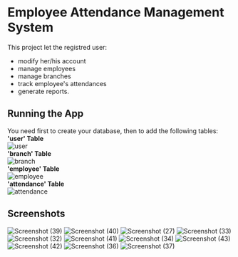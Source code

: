 # Employee Attendance Management System  
This project let the registred user:  
- modify her/his account
- manage employees
- manage branches
- track employee's attendances
- generate reports.  
## Running the App   
You need first to create your database, then to add the following tables:  
**'user' Table**  
![user](https://user-images.githubusercontent.com/75786591/171226124-2fa90ccc-a204-4157-b1cc-13f9ef39379b.png)  
**'branch' Table**  
![branch](https://user-images.githubusercontent.com/75786591/171226570-9b742a71-b7c2-49f0-8e82-398f8a781146.png)  
**'employee' Table**  
![employee](https://user-images.githubusercontent.com/75786591/171226653-271f1e4d-119f-49ee-af5f-685ae9b46666.png)  
**'attendance' Table**  
![attendance](https://user-images.githubusercontent.com/75786591/171226698-1c8d2dc1-d767-4d0b-b035-71ab0cfd6980.png)  
## Screenshots  
![Screenshot (39)](https://user-images.githubusercontent.com/75786591/171233773-88fd20a9-b215-4a59-a784-69a9f824fe9c.png)
![Screenshot (40)](https://user-images.githubusercontent.com/75786591/171233804-9fa5ef79-bd9a-4d78-8ab8-1c2de93e4638.png)
![Screenshot (27)](https://user-images.githubusercontent.com/75786591/171233826-0d5b190b-5b93-4f74-b57b-26f7a112cea7.png)
![Screenshot (33)](https://user-images.githubusercontent.com/75786591/171233991-f1402545-6c49-4ce0-980c-a47fcaf8495e.png)
![Screenshot (32)](https://user-images.githubusercontent.com/75786591/171233955-45349795-4eae-4db8-811f-77f292651480.png)
![Screenshot (41)](https://user-images.githubusercontent.com/75786591/171234049-121f4395-09a5-404c-b1c9-0a5a7ced8bf1.png)
![Screenshot (34)](https://user-images.githubusercontent.com/75786591/171234117-d6a4b310-64f8-4f19-8251-178ed0c45cfa.png)
![Screenshot (43)](https://user-images.githubusercontent.com/75786591/171234256-ec1b7ff3-f7a4-4bc1-ae3c-c641931ccdf7.png)
![Screenshot (42)](https://user-images.githubusercontent.com/75786591/171234428-590d5557-f9fb-4496-8cde-361c6758e9bb.png)
![Screenshot (36)](https://user-images.githubusercontent.com/75786591/171234469-021a0104-eca9-4c7c-9a24-46479283a032.png)
![Screenshot (37)](https://user-images.githubusercontent.com/75786591/171234488-1689fbb4-b341-437d-9c27-d233ac02a7a8.png)
